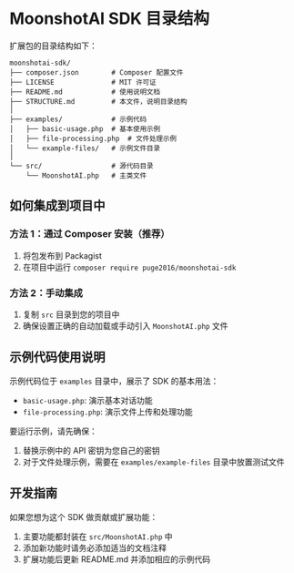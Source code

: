 # MoonshotAI SDK 目录结构

扩展包的目录结构如下：

```
moonshotai-sdk/
├── composer.json        # Composer 配置文件
├── LICENSE              # MIT 许可证
├── README.md            # 使用说明文档
├── STRUCTURE.md         # 本文件，说明目录结构
│
├── examples/            # 示例代码
│   ├── basic-usage.php  # 基本使用示例
│   ├── file-processing.php  # 文件处理示例
│   └── example-files/   # 示例文件目录
│
└── src/                 # 源代码目录
    └── MoonshotAI.php   # 主类文件
```

## 如何集成到项目中

### 方法 1：通过 Composer 安装（推荐）

1. 将包发布到 Packagist
2. 在项目中运行 `composer require puge2016/moonshotai-sdk`

### 方法 2：手动集成

1. 复制 `src` 目录到您的项目中
2. 确保设置正确的自动加载或手动引入 `MoonshotAI.php` 文件

## 示例代码使用说明

示例代码位于 `examples` 目录中，展示了 SDK 的基本用法：

- `basic-usage.php`: 演示基本对话功能
- `file-processing.php`: 演示文件上传和处理功能

要运行示例，请先确保：

1. 替换示例中的 API 密钥为您自己的密钥
2. 对于文件处理示例，需要在 `examples/example-files` 目录中放置测试文件

## 开发指南

如果您想为这个 SDK 做贡献或扩展功能：

1. 主要功能都封装在 `src/MoonshotAI.php` 中
2. 添加新功能时请务必添加适当的文档注释
3. 扩展功能后更新 README.md 并添加相应的示例代码 